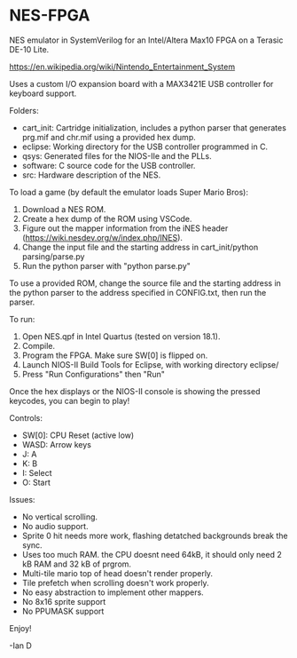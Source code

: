 # NES-FPGA
NES emulator in SystemVerilog for an Intel/Altera Max10 FPGA on a Terasic DE-10 Lite.

https://en.wikipedia.org/wiki/Nintendo_Entertainment_System

Uses a custom I/O expansion board with a MAX3421E USB controller for keyboard support.

Folders:
* cart_init: Cartridge initialization, includes a python parser that generates prg.mif and chr.mif using a provided hex dump.
* eclipse: Working directory for the USB controller programmed in C.
* qsys: Generated files for the NIOS-IIe and the PLLs.
* software: C source code for the USB controller.
* src: Hardware description of the NES.

To load a game (by default the emulator loads Super Mario Bros):
1. Download a NES ROM.
2. Create a hex dump of the ROM using VSCode.
3. Figure out the mapper information from the iNES header (https://wiki.nesdev.org/w/index.php/INES).
4. Change the input file and the starting address in cart_init/python parsing/parse.py
5. Run the python parser with "python parse.py"

To use a provided ROM, change the source file and the starting address in the python parser to the address specified in CONFIG.txt, then run the parser.

To run:
1. Open NES.qpf in Intel Quartus (tested on version 18.1).
2. Compile.
3. Program the FPGA. Make sure SW[0] is flipped on.
5. Launch NIOS-II Build Tools for Eclipse, with working directory eclipse/
6. Press "Run Configurations" then "Run" 

Once the hex displays or the NIOS-II console is showing the pressed keycodes, you can begin to play!

Controls:
- SW[0]: CPU Reset (active low)
- WASD: Arrow keys
- J: A
- K: B
- I: Select
- O: Start

Issues:
- No vertical scrolling.
- No audio support.
- Sprite 0 hit needs more work, flashing detatched backgrounds break the sync.
- Uses too much RAM. the CPU doesnt need 64kB, it should only need 2 kB RAM and 32 kB of prgrom. 
- Multi-tile mario top of head doesn't render properly.
- Tile prefetch when scrolling doesn't work properly.
- No easy abstraction to implement other mappers.
- No 8x16 sprite support
- No PPUMASK support

Enjoy!

-Ian D
